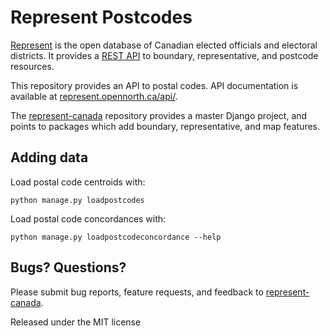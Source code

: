# Represent Postcodes

[Represent](https://represent.opennorth.ca/) is the open database of Canadian elected officials and electoral districts. It provides a [REST API](https://represent.opennorth.ca/api/) to boundary, representative, and postcode resources.

This repository provides an API to postal codes. API documentation is available at [represent.opennorth.ca/api/](https://represent.opennorth.ca/api/#postcode).

The [represent-canada](https://github.com/opennorth/represent-canada) repository provides a master Django project, and points to packages which add boundary, representative, and map features.

## Adding data

Load postal code centroids with:

    python manage.py loadpostcodes

Load postal code concordances with:

    python manage.py loadpostcodeconcordance --help

## Bugs? Questions?

Please submit bug reports, feature requests, and feedback to [represent-canada](https://github.com/opennorth/represent-canada).

Released under the MIT license
